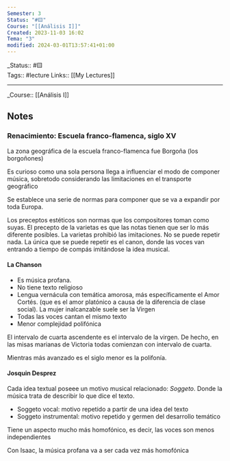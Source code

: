 ```yaml
---
Semester: 3
Status: "#🟨"
Course: "[[Análisis I]]"
Created: 2023-11-03 16:02
Tema: "3"
modified: 2024-03-01T13:57:41+01:00
---
```

\_Status::  #🟨  
Tags:: #lecture
Links:: [[My Lectures]]
___

\_Course::  [[Análisis I]]

## Notes

### Renacimiento: Escuela franco-flamenca, siglo XV

La zona geográfica de la escuela franco-flamenca fue Borgoña (los borgoñones)

Es curioso como una sola persona llega a influenciar el modo de componer música, sobretodo considerando las limitaciones en el transporte geográfico

Se establece una serie de normas para componer que se va a expandir por toda Europa.

Los preceptos estéticos son normas que los compositores toman como suyas. El precepto de la varietas es que las notas tienen que ser lo más diferente posibles. La varietas prohibió las imitaciones. No se puede repetir nada. La única que se puede repetir es el canon, donde las voces van entrando a tiempo de compás imitándose la idea musical.

#### La Chanson
- Es música profana.
- No tiene texto religioso
- Lengua vernácula con temática amorosa, más específicamente el Amor Cortés. (que es el amor platónico a causa de la diferencia de clase social). La mujer inalcanzable suele ser la Virgen
- Todas las voces cantan el mismo texto
- Menor complejidad polifónica

El intervalo de cuarta ascendente es el intervalo de la virgen. De hecho, en las misas marianas de Victoria todas comienzan con intervalo de cuarta.

Mientras más avanzado es el siglo menor es la polifonía.

#### Josquin Desprez
Cada idea textual poseee un motivo musical relacionado: *Soggeto*. Donde la música trata de describir lo que dice el texto.

- Soggeto vocal: motivo repetido a partir de una idea del texto
- Soggeto instrumental: motivo repetido y germen del desarrollo temático

Tiene un aspecto mucho más homofónico, es decir, las voces son menos independientes

Con Isaac, la música profana va a ser cada vez más homofónica









